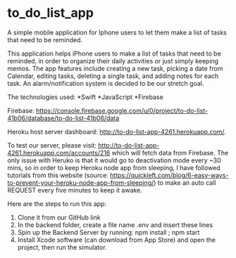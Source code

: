 # to_do_list_app

A simple mobile application for Iphone users to let them make a list of tasks that need to be reminded.

This application helps iPhone users to make a list of tasks that need to be reminded, in order to organize their daily activities or just simply keeping memos. The app features include creating a new task, picking a date from Calendar, editing tasks, deleting a single task, and adding notes for each task. An alarm/notification system is decided to be our stretch goal.

The technologies used:
*Swift 
*JavaScript
*Firebase

Firebase: https://console.firebase.google.com/u/0/project/to-do-list-41b06/database/to-do-list-41b06/data

Heroku host server dashboard: http://to-do-list-app-4261.herokuapp.com/.

To test our server, please visit: http://to-do-list-app-4261.herokuapp.com/accounts/216 which will fetch data from Firebase. The only issue with Heruko is that it would go to deactivation mode every ~30 mins, so in order to keep Heroku node app from sleeping, I have followed tutorials from this website (source: https://quickleft.com/blog/6-easy-ways-to-prevent-your-heroku-node-app-from-sleeping/) to make an auto call REQUEST every five minutes to keep it awake. 

Here are the steps to run this app: 
1. Clone it from our GitHub link
2. In the backend folder, create a file name .env and insert these lines 
3. Spin up the Backend Server by running: npm install ; npm start
4. Install Xcode software (can download from App Store) and open the project, then run the simulator. 
